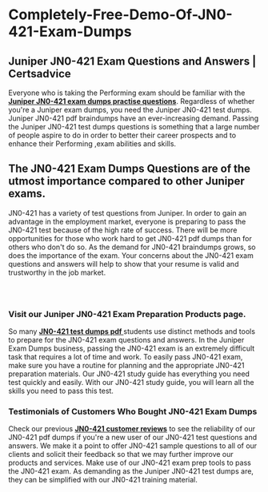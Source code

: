 # Completely-Free-Demo-Of-JN0-421-Exam-Dumps
<h2><strong>Juniper JN0-421 Exam Questions and Answers | Certsadvice</strong></h2> <p>Everyone who is taking the Performing exam should be familiar with the <a href="http://www.certsadvice.com/juniper/jn0-421-practice-questions"><strong>Juniper JN0-421 exam dumps practise questions</strong></a>. Regardless of whether you&#39;re a Juniper exam dumps, you need the Juniper JN0-421 test dumps. Juniper JN0-421 pdf braindumps have an ever-increasing demand. Passing the Juniper JN0-421 test dumps questions is something that a large number of people aspire to do in order to better their career prospects and to enhance their Performing ,exam abilities and skills.</p> <h2><strong>The JN0-421 Exam Dumps Questions are of the utmost importance compared to other Juniper exams.</strong></h2> <p>JN0-421 has a variety of test questions from Juniper. In order to gain an advantage in the employment market, everyone is preparing to pass the JN0-421 test because of the high rate of success. There will be more opportunities for those who work hard to get JN0-421 pdf dumps than for others who don&#39;t do so. As the demand for JN0-421 braindumps grows, so does the importance of the exam. Your concerns about the JN0-421 exam questions and answers will help to show that your resume is valid and trustworthy in the job market.</p> <p><a href="http://www.certsadvice.com/juniper/jn0-421-practice-questions" style="display: block; padding: 1em 0; text-align: center; "><img alt="" src="https://1.bp.blogspot.com/-RUOr8Wn-CRk/YUYAxC8kcHI/AAAAAAAAAnw/F7BbdI3tw8QDj5z8iX0vQAioQzKiUxduwCLcBGAsYHQ/s0/unnamed.jpg" /></a></p> <h3><strong>Visit our Juniper JN0-421 Exam Preparation Products page.</strong></h3> <p>So many <a href="http://www.certsadvice.com/juniper/jn0-421-practice-questions"><strong>JN0-421 test dumps pdf </strong></a>students use distinct methods and tools to prepare for the JN0-421 exam questions and answers. In the Juniper Exam Dumps business, passing the JN0-421 exam is an extremely difficult task that requires a lot of time and work. To easily pass JN0-421 exam, make sure you have a routine for planning and the appropriate JN0-421 preparation materials. Our JN0-421 study guide has everything you need test quickly and easily. With our JN0-421 study guide, you will learn all the skills you need to pass this test.</p> <h3><strong>Testimonials of Customers Who Bought JN0-421 Exam Dumps</strong></h3> <p>Check our previous <a href="http://www.certsadvice.com/juniper/jn0-421-practice-questions"><strong>JN0-421 customer reviews</strong></a> to see the reliability of our JN0-421 pdf dumps if you&#39;re a new user of our JN0-421 test questions and answers. We make it a point to offer JN0-421 sample questions to all of our clients and solicit their feedback so that we may further improve our products and services. Make use of our JN0-421 exam prep tools to pass the JN0-421 exam. As demanding as the Juniper JN0-421 test dumps are, they can be simplified with our JN0-421 training material.</p>
